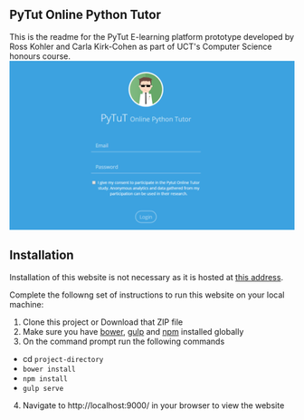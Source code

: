 ## PyTut Online Python Tutor

This is the readme for the PyTut E-learning platform prototype developed by Ross Kohler and Carla Kirk-Cohen as part of UCT's Computer Science honours course.
![Preview](/examples/login.PNG)

## Installation
Installation of this website is not necessary as it is hosted at [this address](https://pytut-eedf2.firebaseapp.com).

Complete the followng set of instructions to run this website on your local machine: <br>
1. Clone this project or Download that ZIP file <br>
2. Make sure you have [bower](http://bower.io/), [gulp](https://www.npmjs.com/package/gulp) and  [npm](https://www.npmjs.org/) installed globally<br>
3. On the command prompt run the following commands<br>
- cd `project-directory`
- `bower install`
- `npm install`
- `gulp serve`
4. Navigate to http://localhost:9000/ in your browser to view the website <br>



